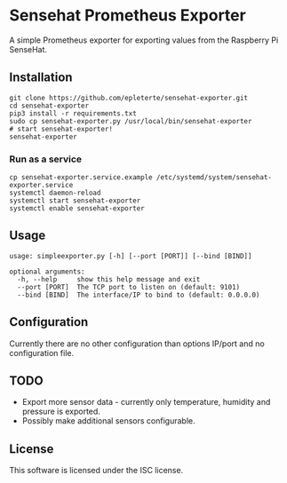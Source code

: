 Sensehat Prometheus Exporter
============================

A simple Prometheus exporter for exporting values from the Raspberry Pi SenseHat.


Installation
------------

    git clone https://github.com/epleterte/sensehat-exporter.git
    cd sensehat-exporter
    pip3 install -r requirements.txt
    sudo cp sensehat-exporter.py /usr/local/bin/sensehat-exporter
    # start sensehat-exporter!
    sensehat-exporter

### Run as a service

    cp sensehat-exporter.service.example /etc/systemd/system/sensehat-exporter.service
    systemctl daemon-reload
    systemctl start sensehat-exporter
    systemctl enable sensehat-exporter

Usage
-----

    usage: simpleexporter.py [-h] [--port [PORT]] [--bind [BIND]]
    
    optional arguments:
      -h, --help     show this help message and exit
      --port [PORT]  The TCP port to listen on (default: 9101)
      --bind [BIND]  The interface/IP to bind to (default: 0.0.0.0)

Configuration
-------------

Currently there are no other configuration than options IP/port and no configuration file.


TODO
----

* Export more sensor data - currently only temperature, humidity and pressure is exported.
* Possibly make additional sensors configurable.

License
-------

This software is licensed under the ISC license.
